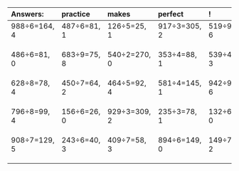 | Answers: | practice | makes | perfect | ! |
| :--- | :--- | :--- | :--- | :--- |
| 988÷6=164, 4 | 487÷6=81, 1 | 126÷5=25, 1 | 917÷3=305, 2 | 519÷9=57, 6 | 
|   |   |   |   |   | 
|   |   |   |   |   | 
|   |   |   |   |   | 
| 486÷6=81, 0 | 683÷9=75, 8 | 540÷2=270, 0 | 353÷4=88, 1 | 539÷4=134, 3 | 
|   |   |   |   |   | 
|   |   |   |   |   | 
|   |   |   |   |   | 
| 628÷8=78, 4 | 450÷7=64, 2 | 464÷5=92, 4 | 581÷4=145, 1 | 942÷9=104, 6 | 
|   |   |   |   |   | 
|   |   |   |   |   | 
|   |   |   |   |   | 
| 796÷8=99, 4 | 156÷6=26, 0 | 929÷3=309, 2 | 235÷3=78, 1 | 132÷6=22, 0 | 
|   |   |   |   |   | 
|   |   |   |   |   | 
|   |   |   |   |   | 
| 908÷7=129, 5 | 243÷6=40, 3 | 409÷7=58, 3 | 894÷6=149, 0 | 149÷7=21, 2 | 
|   |   |   |   |   | 
|   |   |   |   |   | 
|   |   |   |   |   | 
